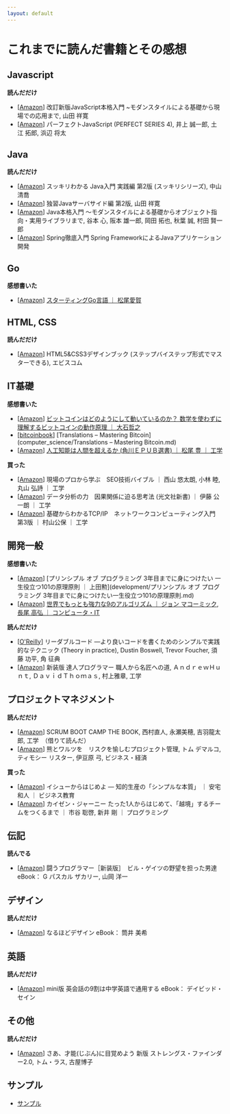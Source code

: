 ```yaml
---
layout: default
---
```


# これまでに読んだ書籍とその感想

## Javascript

**読んだだけ**

 - [[Amazon](https://www.amazon.co.jp/gp/product/477418411X/ref=oh_aui_detailpage_o01_s00?ie=UTF8&psc=1)] 改訂新版JavaScript本格入門 ~モダンスタイルによる基礎から現場での応用まで, 山田 祥寛
 - [[Amazon](https://www.amazon.co.jp/gp/product/477414813X/ref=oh_aui_detailpage_o07_s00?ie=UTF8&psc=1)] パーフェクトJavaScript (PERFECT SERIES 4), 井上 誠一郎, 土江 拓郎, 浜辺 将太

## Java

**読んだだけ**

 - [[Amazon](https://www.amazon.co.jp/gp/product/4844336770/ref=oh_aui_detailpage_o04_s00?ie=UTF8&psc=1)] スッキリわかる Java入門 実践編 第2版 (スッキリシリーズ), 中山 清喬
 - [[Amazon](https://www.amazon.co.jp/gp/product/4798130494/ref=oh_aui_detailpage_o02_s00?ie=UTF8&psc=1)] 独習Javaサーバサイド編 第2版, 山田 祥寛
 - [[Amazon](https://www.amazon.co.jp/gp/product/B071D8RYR5/ref=oh_aui_d_detailpage_o00_?ie=UTF8&psc=1)] Java本格入門 ～モダンスタイルによる基礎からオブジェクト指向・実用ライブラリまで, 谷本 心, 阪本 雄一郎, 岡田 拓也, 秋葉 誠, 村田 賢一郎
 - [[Amazon](https://www.amazon.co.jp/gp/product/B01IEWNLBU/ref=oh_aui_d_detailpage_o01_?ie=UTF8&psc=1)] Spring徹底入門 Spring FrameworkによるJavaアプリケーション開発

## Go

**感想書いた**

 - [[Amazon](https://www.amazon.co.jp/gp/product/B01FH3KRTI/ref=oh_aui_d_detailpage_o01_?ie=UTF8&psc=1)] [スターティングGo言語 ｜ 松尾愛賀](programming_language/スターティングGo言語.md)

## HTML, CSS

**読んだだけ**

 - [[Amazon](https://www.amazon.co.jp/dp/4883379647/ref=cm_sw_r_cp_ep_dp_W5qGBbHWJAYKN)] HTML5&CSS3デザインブック (ステップバイステップ形式でマスターできる), エビスコム

## IT基礎

**感想書いた**

 - [[Amazon](https://www.amazon.co.jp/dp/B00IXF2SVS/ref=cm_sw_r_cp_ep_dp_66qGBbEN6V06Y)] [ビットコインはどのようにして動いているのか？ 数学を使わずに理解するビットコインの動作原理 ｜ 大石哲之](computer_science/ビットコインはどのようにして動いているのか数学を使わずに理解するビットコインの動作原理.md)
 - [[bitcoinbook](https://bitcoinbook.info/translations-of-mastering-bitcoin/)] [Translations – Mastering Bitcoin](computer_science/Translations – Mastering Bitcoin.md)
 - [[Amazon](https://www.amazon.co.jp/gp/product/B00UAAK07S/ref=oh_aui_d_detailpage_o07_?ie=UTF8&psc=1)] [人工知能は人間を超えるか (角川ＥＰＵＢ選書) ｜ 松尾 豊 ｜ 工学](computer_science/人工知能は人間を超えるか.md)

**買った**

 - [[Amazon](https://www.amazon.co.jp/gp/product/B07FMR3GD6/ref=oh_aui_d_detailpage_o03_?ie=UTF8&psc=1)] 現場のプロから学ぶ　SEO技術バイブル ｜ 西山 悠太朗, 小林 睦, 丸山 弘詩 ｜ 工学
 - [[Amazon](https://www.amazon.co.jp/gp/product/B071CD9CMP/ref=oh_aui_d_detailpage_o02_?ie=UTF8&psc=1)] データ分析の力　因果関係に迫る思考法 (光文社新書) ｜ 伊藤 公一朗 ｜ 工学
 - [[Amazon](https://www.amazon.co.jp/gp/product/B00U7A661U/ref=oh_aui_d_detailpage_o00_?ie=UTF8&psc=1)] 基礎からわかるTCP/IP　ネットワークコンピューティング入門　第3版 ｜ 村山公保 ｜ 工学

## 開発一般

**感想書いた**

 - [[Amazon](https://www.amazon.co.jp/gp/product/B071V7MY82/ref=oh_aui_d_detailpage_o02_?ie=UTF8&psc=1)] [プリンシプル オブ プログラミング 3年目までに身につけたい 一生役立つ101の原理原則 ｜ 上田勲](development/プリンシプル オブ プログラミング 3年目までに身につけたい一生役立つ101の原理原則.md)
 - [[Amazon](https://www.amazon.co.jp/gp/product/B00FR78X64/ref=oh_aui_d_detailpage_o05_?ie=UTF8&psc=1)] [世界でもっとも強力な9のアルゴリズム ｜ ジョン マコーミック, 長尾 高弘 ｜ コンピュータ・IT](development/世界でもっとも強力な9のアルゴリズム.md)

**読んだだけ**

 - [[O'Reilly](https://www.oreilly.co.jp/books/9784873115658/)] リーダブルコード ―より良いコードを書くためのシンプルで実践的なテクニック (Theory in practice), Dustin Boswell, Trevor Foucher, 須藤 功平, 角 征典
 - [[Amazon](https://www.amazon.co.jp/gp/product/B06W567M44/ref=oh_aui_d_detailpage_o06_?ie=UTF8&psc=1)] 新装版 達人プログラマー 職人から名匠への道, ＡｎｄｒｅｗＨｕｎｔ, ＤａｖｉｄＴｈｏｍａｓ, 村上雅章, 工学

## プロジェクトマネジメント

**読んだだけ**

 - [[Amazon](https://www.amazon.co.jp/dp/B00DIM6BMI/ref=dp-kindle-redirect?_encoding=UTF8&btkr=1)] SCRUM BOOT CAMP THE BOOK, 西村直人, 永瀬美穂, 吉羽龍太郎, 工学　（借りて読んだ）
 - [[Amazon](https://www.amazon.co.jp/gp/product/B00F4QOMWM/ref=oh_aui_d_detailpage_o01_?ie=UTF8&psc=1)] 熊とワルツを　リスクを愉しむプロジェクト管理, トム デマルコ, ティモシー リスター, 伊豆原 弓, ビジネス・経済    

**買った**

 - [[Amazon](https://www.amazon.co.jp/gp/product/B00MTL340G/ref=oh_aui_d_detailpage_o02_?ie=UTF8&psc=1)] イシューからはじめよ ― 知的生産の「シンプルな本質」 ｜ 安宅和人 ｜ ビジネス教育
 - [[Amazon](https://www.amazon.co.jp/gp/product/B078HZKLMB/ref=oh_aui_d_detailpage_o01_?ie=UTF8&psc=1)] カイゼン・ジャーニー たった1人からはじめて、「越境」するチームをつくるまで ｜ 市谷 聡啓, 新井 剛 ｜ プログラミング

## 伝記

**読んでる**

 - [[Amazon](https://www.amazon.co.jp/gp/product/B00GSHI04M/ref=oh_aui_d_detailpage_o06_?ie=UTF8&psc=1)] 闘うプログラマー［新装版］　ビル・ゲイツの野望を担った男達 eBook： G パスカル ザカリー, 山岡 洋一

## デザイン

**読んだだけ**

 - [[Amazon](https://www.amazon.co.jp/gp/product/B012VJNW6Q/ref=oh_aui_d_detailpage_o03_?ie=UTF8&psc=1)] なるほどデザイン eBook： 筒井 美希

## 英語

**読んだだけ**

 - [[Amazon](https://www.amazon.co.jp/gp/product/B00DJ2MQ4E/ref=oh_aui_d_detailpage_o02_?ie=UTF8&psc=1)] mini版 英会話の9割は中学英語で通用する eBook： デイビッド・セイン

## その他

**読んだだけ**

 - [[Amazon](https://www.amazon.co.jp/gp/product/4532321433/ref=oh_aui_detailpage_o05_s00?ie=UTF8&psc=1)] さあ、才能(じぶん)に目覚めよう 新版 ストレングス・ファインダー2.0, トム・ラス, 古屋博子

## サンプル

 - [サンプル](../sample/sample.html)
